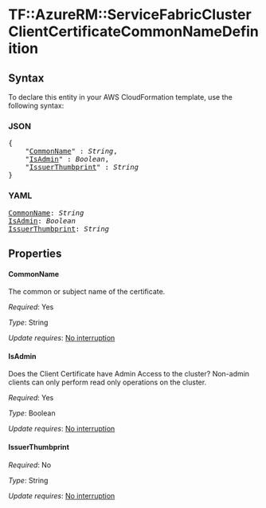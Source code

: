 # TF::AzureRM::ServiceFabricCluster ClientCertificateCommonNameDefinition

## Syntax

To declare this entity in your AWS CloudFormation template, use the following syntax:

### JSON

<pre>
{
    "<a href="#commonname" title="CommonName">CommonName</a>" : <i>String</i>,
    "<a href="#isadmin" title="IsAdmin">IsAdmin</a>" : <i>Boolean</i>,
    "<a href="#issuerthumbprint" title="IssuerThumbprint">IssuerThumbprint</a>" : <i>String</i>
}
</pre>

### YAML

<pre>
<a href="#commonname" title="CommonName">CommonName</a>: <i>String</i>
<a href="#isadmin" title="IsAdmin">IsAdmin</a>: <i>Boolean</i>
<a href="#issuerthumbprint" title="IssuerThumbprint">IssuerThumbprint</a>: <i>String</i>
</pre>

## Properties

#### CommonName

The common or subject name of the certificate.

_Required_: Yes

_Type_: String

_Update requires_: [No interruption](https://docs.aws.amazon.com/AWSCloudFormation/latest/UserGuide/using-cfn-updating-stacks-update-behaviors.html#update-no-interrupt)

#### IsAdmin

Does the Client Certificate have Admin Access to the cluster? Non-admin clients can only perform read only operations on the cluster.

_Required_: Yes

_Type_: Boolean

_Update requires_: [No interruption](https://docs.aws.amazon.com/AWSCloudFormation/latest/UserGuide/using-cfn-updating-stacks-update-behaviors.html#update-no-interrupt)

#### IssuerThumbprint

_Required_: No

_Type_: String

_Update requires_: [No interruption](https://docs.aws.amazon.com/AWSCloudFormation/latest/UserGuide/using-cfn-updating-stacks-update-behaviors.html#update-no-interrupt)

